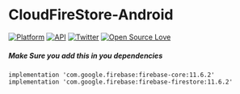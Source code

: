 # CloudFireStore-Android

[![Platform](https://img.shields.io/badge/platform-android-green.svg)](http://developer.android.com/index.html)
[![API](https://img.shields.io/badge/API-15%2B-brightgreen.svg?style=flat)](https://android-arsenal.com/api?level=15)
[![Twitter](https://img.shields.io/badge/Twitter-@umarauna-blue.svg?style=flat)](http://twitter.com/umarauna)
[![Open Source Love](https://badges.frapsoft.com/os/v1/open-source.svg?v=103)](https://github.com/ellerbrock/open-source-badges/)

##### Make Sure you add this in you dependencies

```
implementation 'com.google.firebase:firebase-core:11.6.2'
implementation 'com.google.firebase:firebase-firestore:11.6.2'
``` 
